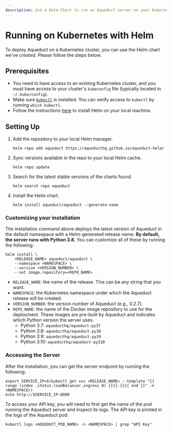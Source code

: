 ```yaml
---
description: Use a Helm Chart to run an Aqueduct server on your Kubernetes cluster.
---
```


# Running on Kubernetes with Helm

To deploy Aqueduct on a Kubernetes cluster, you can use the Helm chart we've created. Please follow the steps below.

## Prerequisites

* You need to have access to an existing Kubernetes cluster, and you must have access to your cluster's `kubeconfig` file (typically located in `~/.kube/config`).&#x20;
* Make sure [`kubectl`](https://kubernetes.io/docs/tasks/tools/) is installed. You can verify access to `kubectl` by running `which kubectl`.
* Follow the instructions [here](https://helm.sh/docs/intro/install/) to install Helm on your local machine.

## Setting Up

1.  Add the repository to your local Helm manager.

    ```
    helm repo add aqueduct https://aqueducthq.github.io/aqueduct-helm/
    ```
2.  Sync versions available in the repo to your local Helm cache.

    ```
    helm repo update
    ```
3.  Search for the latest stable versions of the charts found.

    ```
    helm search repo aqueduct
    ```
4.  Install the Helm chart.

    ```
    helm install aqueduct/aqueduct --generate-name
    ```

### Customizing your installation

The installation command above deploys the latest version of Aqueduct in the default namespace with a Helm-generated release name. **By default, the server runs with Python 3.8.** You can customize all of these by running the following:

```
helm install \
    <RELEASE_NAME> aqueduct/aqueduct \
    --namespace <NAMESPACE> \ 
    --version <VERSION_NUMBER> \ 
    --set image.repository=<REPO_NAME>
```

* `RELEASE_NAME`: the name of the release. This can be any string that you want.
* `NAMESPACE`: the Kubernetes namespace under which the Aqueduct release will be created.
* `VERSION_NUMBER`: the version number of Aqueduct (e.g., 0.2.7).
* `REPO_NAME`: the name of the Docker image repository to use for the deployment. These images are pre-built by Aqueduct and  indicates which Python version the server uses.
  * Python 3.7: `aqueducthq/aqueduct-py37`
  * Python 3.8: `aqueducthq/aqueduct-py38`
  * Python 3.9: `aqueducthq/aqueduct-py39`
  * Python 3.10: `aqueducthq/aqueduct-py310`

### Accessing the Server

After the installation, you can get the server endpoint by running the following:

```
export SERVICE_IP=$(kubectl get svc <RELEASE_NAME> --template "{{ range (index .status.loadBalancer.ingress 0) }}{{.}}{{ end }}" -n <NAMESPACE>)
echo http://$SERVICE_IP:8080
```

To access your API key, you will need to first get the name of the pod running the Aqueduct server and inspect its logs. The API key is printed in the logs of the Aqueduct pod:

```
kubectl logs <AQUEDUCT_POD_NAME> -n <NAMESPACE> | grep "API Key"
```
